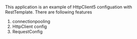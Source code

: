 This application is an example of HttpClient5 configuation with RestTemplate. There are following features
1. connectionpooling
2. HttpClient config
3. RequestConfig
